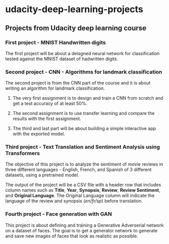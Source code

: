 # udacity-deep-learning-projects
## Projects from Udacity deep learning course


### First project - MNIST Handwritten digits

 The first project will be about a deisgned neural network for classification tested against the MNIST dataset of hadwritten digits. 


### Second project - CNN - Algorithms for landmark classification

The second project is from the CNN part of the course and it is about writing an algorithm for landmark classification.

1. The very first assignment is to design and train a CNN from scratch and get a test accuracy of at least 50%.

2. The second assignment is to use transfer learning and compare the results with the first assignment.

3. The third and last part will be about building a simple interactive app with the exported model.

### Third project - Text Translation and Sentiment Analysis using Transformers

The objective of this project is to analyze the sentiment of movie reviews in three different languages - English, French, and Spanish of 3 different datasets, using a pretrained model.

The output of the project will be a CSV file with a header row that includes column names such as **Title**, **Year**, **Synopsis**, **Review**, **Review Sentiment**, and **Original Language**. The Original Language column will indicate the language of the review and synopsis (*en/fr/sp*) before translation. 

### Fourth project - Face generation with GAN

This project is about defining and training a Generative Adverserial network on a dataset of faces. The goal is to get a generator network to generate and save new images of faces that look as realistic as possible.